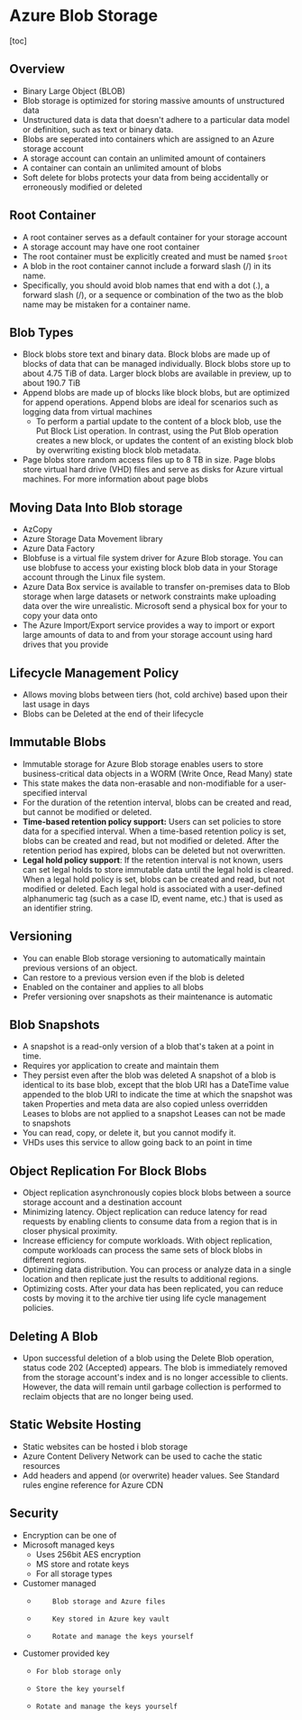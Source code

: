 # Azure Blob Storage
[toc]
## Overview
- Binary Large Object (BLOB)
- Blob storage is optimized for storing massive amounts of unstructured  data
- Unstructured data is data that doesn't adhere to a particular data model or definition, such as text or binary data.
- Blobs are seperated into containers which are assigned to an Azure storage account
- A storage account can contain an unlimited amount of containers
- A container can contain an unlimited amount of blobs
- Soft delete for blobs protects your data from being accidentally or erroneously modified or deleted
## Root Container
- A root container serves as a default container for your storage account
- A storage account may have one root container
- The root container must  be explicitly created and must be named `$root`
- A blob in the root container cannot include a forward slash (/) in its  name.
- Specifically, you should avoid blob names that end with a dot (.), a forward slash (/), or a sequence or combination of the two as the  blob name may be mistaken for a container name. 
## Blob Types
- Block blobs store text and binary data. Block blobs are made up of blocks of data that can be managed individually. Block blobs store up to about 4.75 TiB of data. Larger block blobs are available in preview, up to about 190.7 TiB
- Append blobs are made up of blocks like block blobs, but are optimized for append operations. Append blobs are ideal for scenarios such as logging data from virtual machines
  - To perform a partial update to the content of a block blob, use the Put  Block List operation. In contrast, using the Put Blob operation creates a new block, or updates the content of an existing block blob by  overwriting existing block blob metadata.
- Page blobs store random access files up to 8 TB in size. Page blobs store virtual hard drive (VHD) files and serve as disks for Azure virtual machines. For more information about page blobs
## Moving Data Into Blob storage
- AzCopy
- Azure Storage Data Movement library
- Azure Data Factory
- Blobfuse is a virtual file system driver for Azure Blob storage. You can use blobfuse to access your existing block blob data in your Storage account through the Linux file system. 
- Azure Data Box service is available to transfer on-premises data to Blob storage when large datasets or network constraints make uploading data over the wire unrealistic. Microsoft send a physical box for your to copy your data onto
- The Azure Import/Export service provides a way to import or export large amounts of data to and from your storage account using hard drives that you provide
## Lifecycle Management Policy
- Allows moving blobs between tiers (hot, cold archive) based upon their last usage in days
- Blobs can be Deleted at the end of their lifecycle

## Immutable Blobs

- Immutable storage for Azure Blob storage enables users to store  business-critical data objects in a WORM (Write Once, Read Many) state
- This state makes the data non-erasable and non-modifiable for a  user-specified interval
- For the duration of the retention interval,  blobs can be created and read, but cannot be modified or deleted.
- **Time-based retention policy support:** Users can set policies to store  data for a specified interval. When a time-based retention policy is  set, blobs can be created and read, but not modified or deleted. After  the retention period has expired, blobs can be deleted but not  overwritten.
- **Legal hold policy support**: If the retention interval is not known,  users can set legal holds to store immutable data until the legal hold  is cleared. When a legal hold policy is set, blobs can be created and  read, but not modified or deleted. Each legal hold is associated with a  user-defined alphanumeric tag (such as a case ID, event name, etc.) that is used as an identifier string.

## Versioning

- You can enable Blob storage versioning to automatically maintain previous versions of an object.
- Can restore to a previous version even if the  blob is deleted
- Enabled on the container and applies to all blobs
- Prefer versioning over snapshots as their maintenance is automatic
## Blob Snapshots
- A snapshot is a read-only version of a blob that's taken at a point in time.
- Requires yor application to create and maintain them
- They persist even after the blob was deleted
 A snapshot of a blob is identical to its base blob, except that the blob URI has a DateTime value appended to the blob URI to indicate the time at which the snapshot was taken
 Properties and meta data are also copied unless overridden
 Leases to blobs are not applied to a snapshot
 Leases can not be made to snapshots
 - You can read, copy, or delete it, but you cannot modify it.
 - VHDs uses this service to allow going back to an point in time
## Object Replication For Block Blobs
- Object replication asynchronously copies block blobs between a source storage account and a destination account
- Minimizing latency. Object replication can reduce latency for read requests by enabling clients to consume data from a region that is in closer physical proximity.
- Increase efficiency for compute workloads. With object replication, compute workloads can process the same sets of block blobs in different regions.
- Optimizing data distribution. You can process or analyze data in a single location and then replicate just the results to additional regions.
- Optimizing costs. After your data has been replicated, you can reduce costs by moving it to the archive tier using life cycle management policies.
## Deleting A Blob

- Upon successful deletion of a blob using the Delete Blob operation, status code 202 (Accepted) appears. The blob is immediately removed from the storage account's index and is no longer accessible to clients. However, the data will remain until garbage collection is performed to reclaim objects that are no longer being used.

## Static Website Hosting

- Static websites can be hosted i blob storage
- Azure Content Delivery Network can be used to cache the static resources
- Add headers and append (or overwrite) header values. See Standard rules engine reference for Azure CDN
## Security
- Encryption can be one of 
- Microsoft managed keys
  - Uses 256bit AES encryption
  - MS store and rotate keys
  - For all storage types
- Customer managed
  - 		Blob storage and Azure files
  - 		Key stored in Azure key vault
  - 		Rotate and manage the keys yourself
- Customer provided key
  - 	For blob storage only
  - 	Store the key yourself
  - 	Rotate and manage the keys yourself
